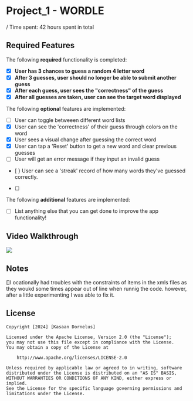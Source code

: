 # Project_1 - WORDLE
/
Time spent: 42 hours spent in total

## Required Features

The following **required** functionality is completed:

- [X] **User has 3 chances to guess a random 4 letter word**
- [X] **After 3 guesses, user should no longer be able to submit another guess**
- [X] **After each guess, user sees the "correctness" of the guess**
- [X] **After all guesses are taken, user can see the target word displayed**

The following **optional** features are implemented:

- [ ] User can toggle betweeen different word lists
- [X] User can see the 'correctness' of their guess through colors on the word 
- [X] User sees a visual change after guessing the correct word
- [X] User can tap a 'Reset' button to get a new word and clear previous guesses
- [ ] User will get an error message if they input an invalid guess
- [ } User can see a 'streak' record of how many words they've guessed correctly.
- [ ] 
The following **additional** features are implemented:

* [ ] List anything else that you can get done to improve the app functionality!

## Video Walkthrough

<div>
    <a href="https://www.loom.com/share/401226df3b6c49508102776c7f0ac4d6">
    </a>
    <a href="https://www.loom.com/share/401226df3b6c49508102776c7f0ac4d6">
      <img style="max-width:300px;" src="https://cdn.loom.com/sessions/thumbnails/401226df3b6c49508102776c7f0ac4d6-ca42bbd08f9aecef-full-play.gif">
    </a>
  </div>

## Notes

[]I ocationally  had troubles with  the constraints of items in the xmls files as they woukd some times appear out of line when runnig the code. however, after a little experimenting I was able to fix it.
## License

    Copyright [2024] [Kasaan Dornelus]

    Licensed under the Apache License, Version 2.0 (the "License");
    you may not use this file except in compliance with the License.
    You may obtain a copy of the License at

        http://www.apache.org/licenses/LICENSE-2.0

    Unless required by applicable law or agreed to in writing, software
    distributed under the License is distributed on an "AS IS" BASIS,
    WITHOUT WARRANTIES OR CONDITIONS OF ANY KIND, either express or implied.
    See the License for the specific language governing permissions and
    limitations under the License.
